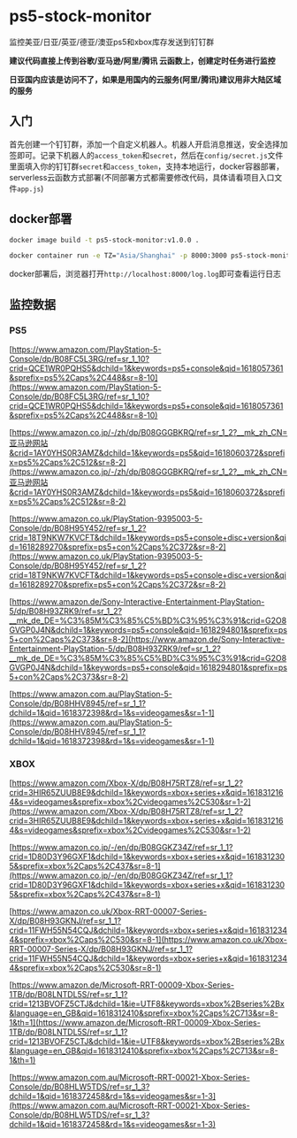 # ps5-stock-monitor
监控美亚/日亚/英亚/德亚/澳亚ps5和xbox库存发送到钉钉群

**建议代码直接上传到谷歌/亚马逊/阿里/腾讯 云函数上，创建定时任务进行监控**

**日亚国内应该是访问不了，如果是用国内的云服务(阿里/腾讯)建议用非大陆区域的服务**

## 入门

首先创建一个钉钉群，添加一个自定义机器人。机器人开启消息推送，安全选择加签即可。记录下机器人的`access_token`和`secret`，然后在`config/secret.js`文件里面填入你的钉钉群`secret`和`access_token`，支持本地运行，docker容器部署，serverless云函数方式部署(不同部署方式都需要修改代码，具体请看项目入口文件`app.js`)

## docker部署

```bash
docker image build -t ps5-stock-monitor:v1.0.0 .

docker container run -e TZ="Asia/Shanghai" -p 8000:3000 ps5-stock-monitor:v1.0.0
```

docker部署后，浏览器打开`http://localhost:8000/log.log`即可查看运行日志

## 监控数据

### PS5

[https://www.amazon.com/PlayStation-5-Console/dp/B08FC5L3RG/ref=sr_1_10?crid=QCE1WR0PQHS5&dchild=1&keywords=ps5+console&qid=1618057361&sprefix=ps5%2Caps%2C448&sr=8-10](https://www.amazon.com/PlayStation-5-Console/dp/B08FC5L3RG/ref=sr_1_10?crid=QCE1WR0PQHS5&dchild=1&keywords=ps5+console&qid=1618057361&sprefix=ps5%2Caps%2C448&sr=8-10)

[https://www.amazon.co.jp/-/zh/dp/B08GGGBKRQ/ref=sr_1_2?__mk_zh_CN=亚马逊网站&crid=1AY0YHS0R3AMZ&dchild=1&keywords=ps5&qid=1618060372&sprefix=ps5%2Caps%2C512&sr=8-2](https://www.amazon.co.jp/-/zh/dp/B08GGGBKRQ/ref=sr_1_2?__mk_zh_CN=亚马逊网站&crid=1AY0YHS0R3AMZ&dchild=1&keywords=ps5&qid=1618060372&sprefix=ps5%2Caps%2C512&sr=8-2)

[https://www.amazon.co.uk/PlayStation-9395003-5-Console/dp/B08H95Y452/ref=sr_1_2?crid=18T9NKW7KVCFT&dchild=1&keywords=ps5+console+disc+version&qid=1618289270&sprefix=ps5+con%2Caps%2C372&sr=8-2](https://www.amazon.co.uk/PlayStation-9395003-5-Console/dp/B08H95Y452/ref=sr_1_2?crid=18T9NKW7KVCFT&dchild=1&keywords=ps5+console+disc+version&qid=1618289270&sprefix=ps5+con%2Caps%2C372&sr=8-2)

[https://www.amazon.de/Sony-Interactive-Entertainment-PlayStation-5/dp/B08H93ZRK9/ref=sr_1_2?__mk_de_DE=%C3%85M%C3%85%C5%BD%C3%95%C3%91&crid=G2O8GVGP0J4N&dchild=1&keywords=ps5+console&qid=1618294801&sprefix=ps5+con%2Caps%2C373&sr=8-2](https://www.amazon.de/Sony-Interactive-Entertainment-PlayStation-5/dp/B08H93ZRK9/ref=sr_1_2?__mk_de_DE=%C3%85M%C3%85%C5%BD%C3%95%C3%91&crid=G2O8GVGP0J4N&dchild=1&keywords=ps5+console&qid=1618294801&sprefix=ps5+con%2Caps%2C373&sr=8-2)

[https://www.amazon.com.au/PlayStation-5-Console/dp/B08HHV8945/ref=sr_1_1?dchild=1&qid=1618372398&rd=1&s=videogames&sr=1-1](https://www.amazon.com.au/PlayStation-5-Console/dp/B08HHV8945/ref=sr_1_1?dchild=1&qid=1618372398&rd=1&s=videogames&sr=1-1)

### XBOX

[https://www.amazon.com/Xbox-X/dp/B08H75RTZ8/ref=sr_1_2?crid=3HIR65ZUUB8E9&dchild=1&keywords=xbox+series+x&qid=1618312164&s=videogames&sprefix=xbox%2Cvideogames%2C530&sr=1-2](https://www.amazon.com/Xbox-X/dp/B08H75RTZ8/ref=sr_1_2?crid=3HIR65ZUUB8E9&dchild=1&keywords=xbox+series+x&qid=1618312164&s=videogames&sprefix=xbox%2Cvideogames%2C530&sr=1-2)

[https://www.amazon.co.jp/-/en/dp/B08GGKZ34Z/ref=sr_1_1?crid=1D80D3Y96GXF1&dchild=1&keywords=xbox+series+x&qid=1618312305&sprefix=xbox%2Caps%2C437&sr=8-1](https://www.amazon.co.jp/-/en/dp/B08GGKZ34Z/ref=sr_1_1?crid=1D80D3Y96GXF1&dchild=1&keywords=xbox+series+x&qid=1618312305&sprefix=xbox%2Caps%2C437&sr=8-1)

[https://www.amazon.co.uk/Xbox-RRT-00007-Series-X/dp/B08H93GKNJ/ref=sr_1_1?crid=11FWH55N54CQJ&dchild=1&keywords=xbox+series+x&qid=1618312344&sprefix=xbox%2Caps%2C530&sr=8-1](https://www.amazon.co.uk/Xbox-RRT-00007-Series-X/dp/B08H93GKNJ/ref=sr_1_1?crid=11FWH55N54CQJ&dchild=1&keywords=xbox+series+x&qid=1618312344&sprefix=xbox%2Caps%2C530&sr=8-1)

[https://www.amazon.de/Microsoft-RRT-00009-Xbox-Series-1TB/dp/B08LNTDL5S/ref=sr_1_1?crid=1213BVOFZ5CTJ&dchild=1&ie=UTF8&keywords=xbox%2Bseries%2Bx&language=en_GB&qid=1618312410&sprefix=xbox%2Caps%2C713&sr=8-1&th=1](https://www.amazon.de/Microsoft-RRT-00009-Xbox-Series-1TB/dp/B08LNTDL5S/ref=sr_1_1?crid=1213BVOFZ5CTJ&dchild=1&ie=UTF8&keywords=xbox%2Bseries%2Bx&language=en_GB&qid=1618312410&sprefix=xbox%2Caps%2C713&sr=8-1&th=1)

[https://www.amazon.com.au/Microsoft-RRT-00021-Xbox-Series-Console/dp/B08HLW5TDS/ref=sr_1_3?dchild=1&qid=1618372458&rd=1&s=videogames&sr=1-3](https://www.amazon.com.au/Microsoft-RRT-00021-Xbox-Series-Console/dp/B08HLW5TDS/ref=sr_1_3?dchild=1&qid=1618372458&rd=1&s=videogames&sr=1-3)
